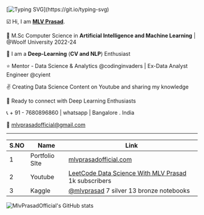 [![Typing SVG](https://readme-typing-svg.demolab.com?font=Fira+Code&pause=1000&color=00F725&multiline=true&width=700&height=100&lines=This+is+MLV+PRASAD;Mentor+-+Data+Science+and+Analytics;Kaggle+Expert+%7C+M.sc+Computer+Science+(A.I+and+M.L))](https://git.io/typing-svg)

☑️ Hi, I am [**MLV Prasad**](https://www.linkedin.com/in/mlvprasadofficial/).

🥇 M.Sc Computer Science in **Artificial Intelligence and Machine Learning** | @Woolf University 2022-24

💫 I am a **Deep-Learning** (**CV and NLP**) Enthusiast

⭐ Mentor - Data Science & Analytics @codinginvaders | Ex-Data Analyst Engineer @cyient

✌️ Creating Data Science Content on Youtube and sharing my knowledge

🤝 Ready to connect with Deep Learning Enthusiasts 

📞 + 91 - 7680896860 | whatsapp | Bangalore . India

📩  mlvprasadofficial@gmail.com


 ---

| S.NO | Name  | Link | 
|----------|----------|----------|
| 1 | Portfolio SIte | [mlvprasadofficial.com](www.mlvprasadofficial.com) | 
| 2 | Youtube | [LeetCode Data Science With MLV Prasad](https://www.youtube.com/channel/UCSikPPf1TKQuemjF8tI3buQ)  1k subscribers | 
| 3 | Kaggle  | [@mlvprasad](https://www.kaggle.com/mlvprasad)  7 silver 13 bronze notebooks | 










![MlvPrasadOfficial's GitHub stats](https://github-readme-stats.vercel.app/api?username=MlvPrasadOfficial&show_icons=true&theme=radical)
